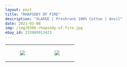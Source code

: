 ```yaml
---
layout: post
title: "RHAPSODY OF FIRE"
description: "XLARGE | Preshrunk 100% Cotton | Anvil"
date: 2021-03-08
img: /img/0366-rhapsody-of-fire.jpg
ebay_id: 233989913423
---
```




<table style="width:100%;"><tr><td style="vertical-align:top;">
      <figure class="tmblr-full" data-orig-height="2048" data-orig-width="1365" data-orig-src="https://concertshirts.netlify.app/shirts/0366/0366-01.jpg"><img src="https://64.media.tumblr.com/4cf74ff6dbaef3ce245f3c24f4a53cf7/a455e55d96ca7e87-e5/s540x810/3dc3e925933ede18eda310a6dde2d71404d84e0a.jpg" data-orig-height="2048" data-orig-width="1365" data-orig-src="https://concertshirts.netlify.app/shirts/0366/0366-01.jpg"/></figure></td>
    <td style="vertical-align:top;">
      <figure class="tmblr-full" data-orig-height="2048" data-orig-width="1365" data-orig-src="https://concertshirts.netlify.app/shirts/0366/0366-02.jpg"><img src="https://64.media.tumblr.com/940a7b306ad49370e16d633d73f0a1c1/a455e55d96ca7e87-c1/s540x810/a1cfccf6c9fc947a1cc29d1eb5da833bd977aae0.jpg" data-orig-height="2048" data-orig-width="1365" data-orig-src="https://concertshirts.netlify.app/shirts/0366/0366-02.jpg"/></figure></td>
  </tr></table>
